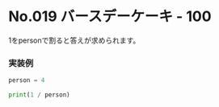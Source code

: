 # No.019 バースデーケーキ - 100

1をpersonで割ると答えが求められます。

### 実装例

```python
person = 4

print(1 / person)
```

